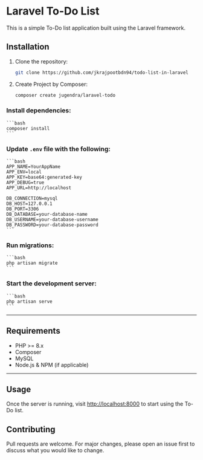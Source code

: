 # Laravel To-Do List

This is a simple To-Do list application built using the Laravel framework.

## Installation

1. Clone the repository:
    ```bash
    git clone https://github.com/jkrajpootbdn94/todo-list-in-laravel
    ```
2. Create Project by Composer:
    ```bash
    composer create jugendra/laravel-todo
    ```
### Install dependencies:
    ```bash
    composer install
    ```
### **Update `.env` file** with the following:
    ```bash
    APP_NAME=YourAppName
    APP_ENV=local
    APP_KEY=base64:generated-key
    APP_DEBUG=true
    APP_URL=http://localhost

    DB_CONNECTION=mysql
    DB_HOST=127.0.0.1
    DB_PORT=3306
    DB_DATABASE=your-database-name
    DB_USERNAME=your-database-username
    DB_PASSWORD=your-database-password
    ```
### Run migrations:
    ```bash
    php artisan migrate
    ```
### Start the development server:
    ```bash
    php artisan serve
    ```
---

## Requirements

- PHP >= 8.x
- Composer
- MySQL
- Node.js & NPM (if applicable)

---

## Usage

Once the server is running, visit [http://localhost:8000](http://localhost:8000) to start using the To-Do list.

## Contributing

Pull requests are welcome. For major changes, please open an issue first to discuss what you would like to change.


